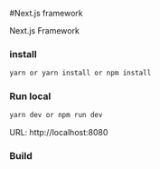 #Next.js framework

Next.js Framework


### install

```bash
yarn or yarn install or npm install
```

### Run local

```bash
yarn dev or npm run dev
```

URL: http://localhost:8080

### Build
